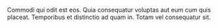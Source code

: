 Commodi qui odit est eos.
Quia consequatur voluptas aut eum cum quis placeat.
Temporibus et distinctio ad quam in.
Totam vel consequatur sit.